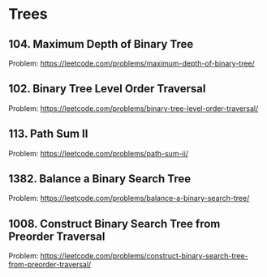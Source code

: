 # Trees

## 104. Maximum Depth of Binary Tree
Problem: https://leetcode.com/problems/maximum-depth-of-binary-tree/

## 102. Binary Tree Level Order Traversal
Problem: https://leetcode.com/problems/binary-tree-level-order-traversal/

## 113. Path Sum II
Problem: https://leetcode.com/problems/path-sum-ii/

## 1382. Balance a Binary Search Tree
Problem: https://leetcode.com/problems/balance-a-binary-search-tree/

## 1008. Construct Binary Search Tree from Preorder Traversal
Problem: https://leetcode.com/problems/construct-binary-search-tree-from-preorder-traversal/
